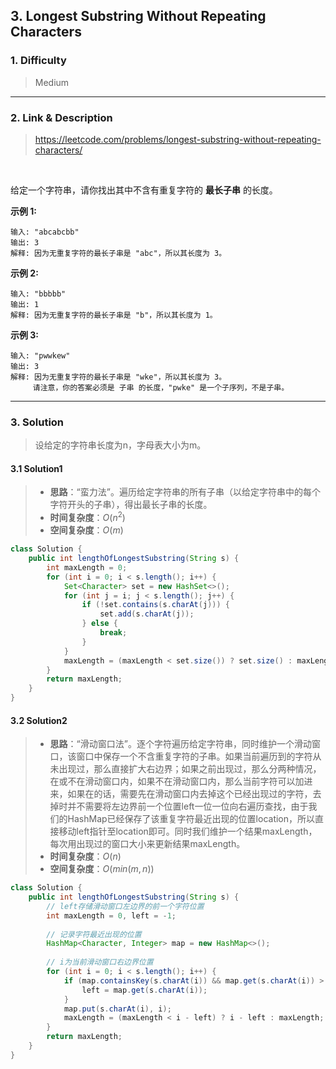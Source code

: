 ## 3. Longest Substring Without Repeating Characters

### 1. Difficulty

> Medium

***

### 2. Link & Description
> https://leetcode.com/problems/longest-substring-without-repeating-characters/

<br/>

给定一个字符串，请你找出其中不含有重复字符的 **最长子串** 的长度。

**示例 1:**

```
输入: "abcabcbb"
输出: 3 
解释: 因为无重复字符的最长子串是 "abc"，所以其长度为 3。

```

**示例 2:**

```
输入: "bbbbb"
输出: 1
解释: 因为无重复字符的最长子串是 "b"，所以其长度为 1。

```

**示例 3:**

```
输入: "pwwkew"
输出: 3
解释: 因为无重复字符的最长子串是 "wke"，所以其长度为 3。
     请注意，你的答案必须是 子串 的长度，"pwke" 是一个子序列，不是子串。
```

***

### 3. Solution

> 设给定的字符串长度为n，字母表大小为m。

#### 3.1 Solution1

> * **思路**：“蛮力法”。遍历给定字符串的所有子串（以给定字符串中的每个字符开头的子串），得出最长子串的长度。
> * **时间复杂度**：$O(n^2)$
> * **空间复杂度**：$O(m)$

```java
class Solution {
    public int lengthOfLongestSubstring(String s) {
        int maxLength = 0;
        for (int i = 0; i < s.length(); i++) {
            Set<Character> set = new HashSet<>();
            for (int j = i; j < s.length(); j++) {
                if (!set.contains(s.charAt(j))) {
                    set.add(s.charAt(j));
                } else {
                    break;
                }
            }
            maxLength = (maxLength < set.size()) ? set.size() : maxLength;
        }
        return maxLength;
    }
}
```

#### 3.2 Solution2

> * **思路**：“滑动窗口法”。逐个字符遍历给定字符串，同时维护一个滑动窗口，该窗口中保存一个不含重复字符的子串。如果当前遍历到的字符从未出现过，那么直接扩大右边界；如果之前出现过，那么分两种情况，在或不在滑动窗口内，如果不在滑动窗口内，那么当前字符可以加进来，如果在的话，需要先在滑动窗口内去掉这个已经出现过的字符，去掉时并不需要将左边界前一个位置left一位一位向右遍历查找，由于我们的HashMap已经保存了该重复字符最近出现的位置location，所以直接移动left指针至location即可。同时我们维护一个结果maxLength，每次用出现过的窗口大小来更新结果maxLength。
> * **时间复杂度**：$O(n)$
> * **空间复杂度**：$O(min(m, n))$

```java
class Solution {
    public int lengthOfLongestSubstring(String s) {
      	// left存储滑动窗口左边界的前一个字符位置
        int maxLength = 0, left = -1;
      
      	// 记录字符最近出现的位置
        HashMap<Character, Integer> map = new HashMap<>();
        
        // i为当前滑动窗口右边界位置
        for (int i = 0; i < s.length(); i++) {
            if (map.containsKey(s.charAt(i)) && map.get(s.charAt(i)) > left) {
                left = map.get(s.charAt(i));
            }
            map.put(s.charAt(i), i);
            maxLength = (maxLength < i - left) ? i - left : maxLength;
        }
        return maxLength;
    }
}
```



